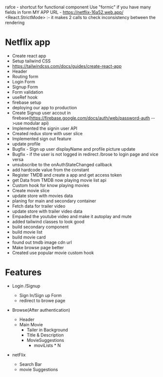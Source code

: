rafce - shortcut for functional component
Use "formic" if you have many fields in form
MY APP URL - https://netflix-16a52.web.app/
<React.StrictMode> :- it makes 2 calls to check inconsistency between the rendering

# Netflix app
- Create react app
- Setup tailwind CSS
- https://tailwindcss.com/docs/guides/create-react-app
- Header
- Routing form
- Login Form
- Signup Form
- Form validation
- useRef hook
- firebase setup
- deploying our app to production
- Create Signup user accout in firebase(https://firebase.google.com/docs/auth/web/password-auth  -->use modular api)
- Implemented the signin user API
- Created redux store with user slice
- Implemented sign out feature
- update profile
-  Bugfix - SIgn up user displayName and profile picture update
- Bugfix - if the user is not logged in redirect /brose to login page and vice versa
- unsubscribe to the onAuthStateChanged callback
- add hardcode value from the constant  
- Register TMDB and create a app and get access token
- get Data from TMDB now playing  movie list api
- Custom hook for know playing movies
- Create movie slice
- update store with movies data
- planing for main and secondary container
- Fetch data for trailer video
- update store with trailer video data
- Empaded the youtube video and make it autoplay and mute
- added tailwind classes to look good
- build secondary component
- build movie list
- build movie card
- found out tmdb image cdn url
- Make browse page better
- Created use popular movie custom hook

 # Features
 - Login /Signup 
    - Sign In/Sign up Form
    - redirect to browe page
 - Browse(After authentication)
    - Header
    - Main Movie
        - Tailer in Background
        - Title & Description
        - MovieSuggestions
            - moviLists * N

  - netFlix
      - Search Bar
      - movie Suggestions


